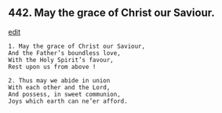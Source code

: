 
## 442.  May the grace of Christ our Saviour.
[edit](https://docs.google.com/document/d/1C-zWIF037l5gv8h7LfuqB6ItKnZmxdBN/edit?mode=html)



    1. May the grace of Christ our Saviour,
    And the Father’s boundless love, 
    With the Holy Spirit’s favour,
    Rest upon us from above !

    2. Thus may we abide in union
    With each other and the Lord,
    And possess, in sweet communion, 
    Joys which earth can ne’er afford.
